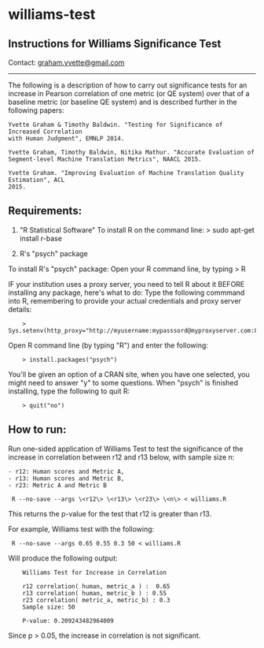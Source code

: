 # williams-test

Instructions for Williams Significance Test
-----------------------------------------------------------------------------------

Contact: graham.yvette@gmail.com

-----------------------------------------------------------------------------------

The following is a description of how to carry out significance tests for an
increase in Pearson correlation of one metric (or QE system) over that of a baseline 
metric (or baseline QE system) and is described further in the following papers:

    Yvette Graham & Timothy Baldwin. "Testing for Significance of Increased Correlation 
    with Human Judgment", EMNLP 2014.

    Yvette Graham, Timothy Baldwin, Nitika Mathur. "Accurate Evaluation of
    Segment-level Machine Translation Metrics", NAACL 2015.

    Yvette Graham. "Improving Evaluation of Machine Translation Quality Estimation", ACL
    2015.

Requirements:
--------------------

1. "R Statistical Software"
        To install R on the command line:
          > sudo apt-get install r-base

2. R's "psych" package

To install R's "psych" package:
Open your R command line, by typing 
        > R

IF your institution uses a proxy server, you need to tell R about it BEFORE
installing any package, here's what to do: Type the following commmand into R, 
remembering to provide your actual credentials and proxy server details:

        > Sys.setenv(http_proxy="http://myusername:mypasssord@myproxyserver.com:8080/")

Open R command line (by typing "R") and enter the following:

        > install.packages("psych")

You'll be given an option of a CRAN site, when you have one selected, you
might need to answer "y" to some questions. When "psych" is finished
installing, type the following to quit R:

        > quit("no")


How to run:
--------------------

Run one-sided application of Williams Test to test the significance of the increase in 
correlation between r12 and r13 below, with sample size n:
    
    - r12: Human scores and Metric A, 
    - r13: Human scores and Metric B,
    - r23: Metric A and Metric B 

     R --no-save --args \<r12\> \<r13\> \<r23\> \<n\> < williams.R

This returns the p-value for the test that r12 is greater than r13.

For example, Williams test with the following:

     R --no-save --args 0.65 0.55 0.3 50 < williams.R

Will produce the following output:

        Williams Test for Increase in Correlation 

        r12 correlation( human, metric_a ) :  0.65 
        r13 correlation( human, metric_b ) : 0.55 
        r23 correlation( metric_a, metric_b) : 0.3 
        Sample size: 50 

        P-value: 0.209243482964009 

Since p > 0.05, the increase in correlation is not significant. 
